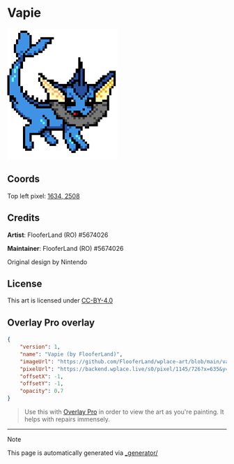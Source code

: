 # Vapie

<img src="./wplace_vapie.png" height="300px" style="image-rendering: pixelated; height: 300px;" />

## Coords

Top left pixel: [1634, 2508](https://wplace.live/?lat=46.25481393022208&lng=21.381064121777342&zoom=15.922665954153272)

## Credits

**Artist**: FlooferLand (RO) #5674026

**Maintainer**: FlooferLand (RO) #5674026

Original design by Nintendo

## License

This art is licensed under [CC-BY-4.0](./LICENSE.md)

## Overlay Pro overlay

```json
{
    "version": 1,
    "name": "Vapie (by FlooferLand)",
    "imageUrl": "https://github.com/FlooferLand/wplace-art/blob/main/vapie/wplace_vapie.png?raw=true",
    "pixelUrl": "https://backend.wplace.live/s0/pixel/1145/726?x=635&y=508",
    "offsetX": -1,
    "offsetY": -1,
    "opacity": 0.7
}
```

> Use this with [Overlay Pro](https://greasyfork.org/en/scripts/545041-wplace-overlay-pro) in order to view the art as you're painting. It helps with repairs immensely.

---

> [!NOTE]
> This page is automatically generated via [_generator/](../_generator)
